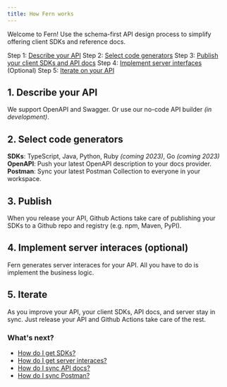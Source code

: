 ```yaml
---
title: How Fern works
---
```


Welcome to Fern! Use the schema-first API design process to simplify offering client SDKs and reference docs.

Step 1: [Describe your API](#1-describe-your-api)
Step 2: [Select code generators](#2-select-code-generators)
Step 3: [Publish your client SDKs and API docs](#3-publish)
Step 4: [Implement server interfaces](#4-implement-server-interaces-optional) (Optional) 
Step 5: [Iterate on your API](#5-iterate)

## 1. Describe your API

We support OpenAPI and Swagger. Or use our no-code API builder *(in development)*.

## 2. Select code generators

**SDKs**: TypeScript, Java, Python, Ruby *(coming 2023)*, Go *(coming 2023)*
**OpenAPI**: Push your latest OpenAPI description to your docs provider.
**Postman**: Sync your latest Postman Collection to everyone in your workspace.

## 3. Publish

When you release your API, Github Actions take care of publishing your SDKs to a Github repo and registry (e.g. npm, Maven, PyPI).

## 4. Implement server interaces (optional)

Fern generates server interaces for your API. All you have to do is implement the business logic.

## 5. Iterate

As you improve your API, your client SDKs, API docs, and server stay in sync. Just release your API and Github Actions take care of the rest.

### What's next?

- [How do I get SDKs?](./features/sdk.md)
- [How do I get server interaces?](./features/server.md)
- [How do I sync API docs?](./features/api-docs.md)
- [How do I sync Postman?](./features/postman.md)
